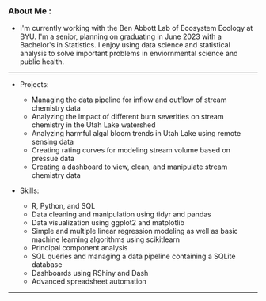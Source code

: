 ### About Me :

- I'm currently working with the Ben Abbott Lab of Ecosystem Ecology at BYU. I'm a senior, planning on graduating in June 2023 with a Bachelor's in Statistics.  I enjoy using data science and statistical analysis to solve important problems in enviornmental science and public health.  

---

- Projects:  
    - Managing the data pipeline for inflow and outflow of stream chemistry data  
    - Analyzing the impact of different burn severities on stream chemistry in the Utah Lake watershed  
    - Analyzing harmful algal bloom trends in Utah Lake using remote sensing data  
    - Creating rating curves for modeling stream volume based on pressue data  
    - Creating a dashboard to view, clean, and manipulate stream chemistry data  

- Skills:   
    - R, Python, and SQL  
    - Data cleaning and manipulation using tidyr and pandas 
    - Data visualization using ggplot2 and matplotlib 
    - Simple and multiple linear regression modeling as well as basic machine learning algorithms using scikitlearn
    - Principal component analysis  
    - SQL queries and managing a data pipeline containing a SQLite database  
    - Dashboards using RShiny and Dash
    - Advanced spreadsheet automation 

---
